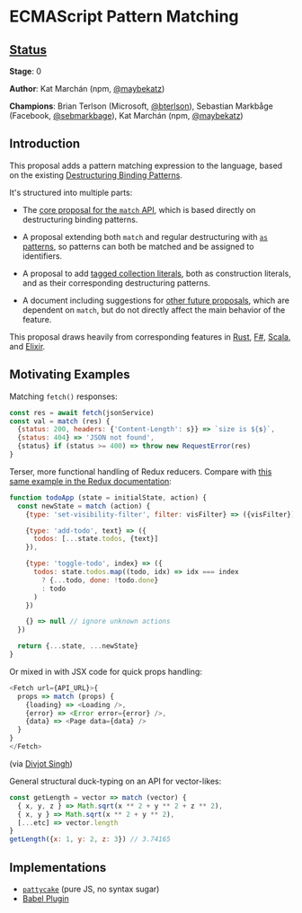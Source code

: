 # ECMAScript Pattern Matching

## [Status](https://tc39.github.io/process-document/)

**Stage**: 0

**Author**: Kat Marchán (npm, [@maybekatz](https://twitter.com/maybekatz))

**Champions**: Brian Terlson (Microsoft, [@bterlson](https://twitter.com/bterlson)), Sebastian Markbåge (Facebook, [@sebmarkbage](https://twitter.com/sebmarkbage)), Kat Marchán (npm, [@maybekatz](https://twitter.com/maybekatz))

## Introduction

This proposal adds a pattern matching expression to the language, based on the
existing [Destructuring Binding
Patterns](https://tc39.github.io/ecma262/#sec-destructuring-binding-patterns).

It's structured into multiple parts:

* The [core proposal for the `match` API](CORE.md), which is based directly on destructuring binding patterns.

* A proposal extending both `match` and regular destructuring with [`as` patterns](AS_PATTERNS.md), so patterns can both be matched and be assigned to identifiers.

* A proposal to add [tagged collection literals](TAGGED_COLLECTION_LITERALS.md), both as construction literals, and as their corresponding destructuring patterns.

* A document including suggestions for [other future proposals](TO_INFINITY_AND_BEYOND.md), which are dependent on `match`, but do not directly affect the main behavior of the feature.

This proposal draws heavily from corresponding features in
[Rust](https://doc.rust-lang.org/1.6.0/book/patterns.html),
[F#](https://docs.microsoft.com/en-us/dotnet/fsharp/language-reference/pattern-matching),
[Scala](http://www.scala-lang.org/files/archive/spec/2.11/08-pattern-matching.html),
and [Elixir](https://elixir-lang.org/getting-started/pattern-matching.html).

## Motivating Examples

Matching `fetch()` responses:

```javascript
const res = await fetch(jsonService)
const val = match (res) {
  {status: 200, headers: {'Content-Length': s}} => `size is ${s}`,
  {status: 404} => 'JSON not found',
  {status} if (status >= 400) => throw new RequestError(res)
}
```

Terser, more functional handling of Redux reducers. Compare with [this same
example in the Redux
documentation](https://redux.js.org/basics/reducers#splitting-reducers):

```js
function todoApp (state = initialState, action) {
  const newState = match (action) {
    {type: 'set-visibility-filter', filter: visFilter} => ({visFilter}),

    {type: 'add-todo', text} => ({
      todos: [...state.todos, {text}]
    }),

    {type: 'toggle-todo', index} => ({
      todos: state.todos.map((todo, idx) => idx === index
        ? {...todo, done: !todo.done}
        : todo
      )
    })

    {} => null // ignore unknown actions
  })

  return {...state, ...newState}
}
```

Or mixed in with JSX code for quick props handling:

```js
<Fetch url={API_URL}>{
  props => match (props) {
    {loading} => <Loading />,
    {error} => <Error error={error} />,
    {data} => <Page data={data} />
  }
}
</Fetch>
```
(via [Divjot Singh](https://twitter.com/bogas04/status/977499729557839873))

General structural duck-typing on an API for vector-likes:

```js
const getLength = vector => match (vector) {
  { x, y, z } => Math.sqrt(x ** 2 + y ** 2 + z ** 2),
  { x, y } => Math.sqrt(x ** 2 + y ** 2),
  [...etc] => vector.length
}
getLength({x: 1, y: 2, z: 3}) // 3.74165
```

## Implementations

* [`pattycake`](https://npm.im/pattycake) (pure JS, no syntax sugar)
* [Babel Plugin](https://github.com/babel/babel/pull/7633)
